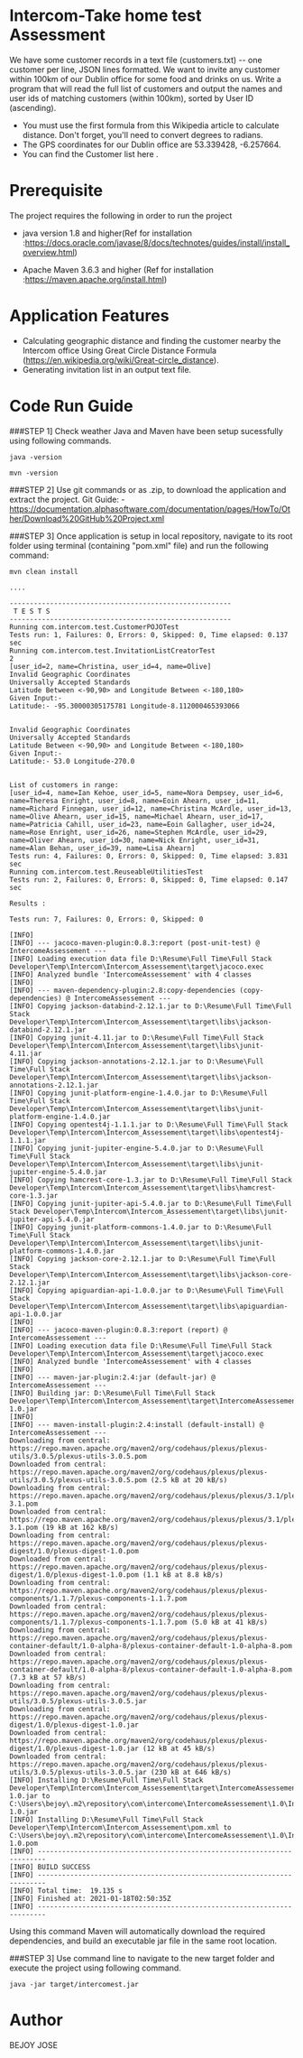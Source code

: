 # Intercom-Take home test Assessment

We have some customer records in a text file (customers.txt) -- one customer per line, JSON lines formatted. We want to invite any customer within 100km of our Dublin office for some food and drinks on us. Write a program that will read the full list of customers and output the names and user ids of matching customers (within 100km), sorted by User ID (ascending).

* You must use the first formula from this Wikipedia article to calculate distance. Don't forget, you'll need to convert degrees to radians.
* The GPS coordinates for our Dublin office are 53.339428, -6.257664.
* You can find the Customer list here .

# Prerequisite 
The project requires the following in order to run the project
* java version 1.8 and higher(Ref for installation :https://docs.oracle.com/javase/8/docs/technotes/guides/install/install_overview.html)

* Apache Maven 3.6.3 and higher (Ref for installation :https://maven.apache.org/install.html)

# Application Features
* Calculating geographic distance and finding the customer nearby the Intercom office Using Great Circle Distance Formula
(https://en.wikipedia.org/wiki/Great-circle_distance).
* Generating invitation list in an output text file.

# Code Run Guide
###STEP 1] Check weather Java and Maven have been setup sucessfully using following commands.
```
java -version
```
```
mvn -version
```
###STEP 2] Use git commands or as .zip, to download the application and extract the project.
Git Guide: - https://documentation.alphasoftware.com/documentation/pages/HowTo/Other/Download%20GitHub%20Project.xml

###STEP 3] Once application is setup in local repository, navigate to its root folder using terminal (containing "pom.xml" file) and run the following command:
```
mvn clean install
```

```
....

-------------------------------------------------------
 T E S T S
-------------------------------------------------------
Running com.intercom.test.CustomerPOJOTest
Tests run: 1, Failures: 0, Errors: 0, Skipped: 0, Time elapsed: 0.137 sec
Running com.intercom.test.InvitationListCreatorTest
2
[user_id=2, name=Christina, user_id=4, name=Olive]
Invalid Geographic Coordinates
Universally Accepted Standards
Latitude Between <-90,90> and Longitude Between <-180,180>
Given Input:-
Latitude:- -95.30000305175781 Longitude-8.112000465393066


Invalid Geographic Coordinates
Universally Accepted Standards
Latitude Between <-90,90> and Longitude Between <-180,180>
Given Input:-
Latitude:- 53.0 Longitude-270.0


List of customers in range:
[user_id=4, name=Ian Kehoe, user_id=5, name=Nora Dempsey, user_id=6, name=Theresa Enright, user_id=8, name=Eoin Ahearn, user_id=11, name=Richard Finnegan, user_id=12, name=Christina McArdle, user_id=13, name=Olive Ahearn, user_id=15, name=Michael Ahearn, user_id=17, name=Patricia Cahill, user_id=23, name=Eoin Gallagher, user_id=24, name=Rose Enright, user_id=26, name=Stephen McArdle, user_id=29, name=Oliver Ahearn, user_id=30, name=Nick Enright, user_id=31, name=Alan Behan, user_id=39, name=Lisa Ahearn]
Tests run: 4, Failures: 0, Errors: 0, Skipped: 0, Time elapsed: 3.831 sec
Running com.intercom.test.ReuseableUtilitiesTest
Tests run: 2, Failures: 0, Errors: 0, Skipped: 0, Time elapsed: 0.147 sec

Results :

Tests run: 7, Failures: 0, Errors: 0, Skipped: 0

[INFO]
[INFO] --- jacoco-maven-plugin:0.8.3:report (post-unit-test) @ IntercomeAssessement ---
[INFO] Loading execution data file D:\Resume\Full Time\Full Stack Developer\Temp\Intercom\Intercom_Assessement\target\jacoco.exec
[INFO] Analyzed bundle 'IntercomeAssessement' with 4 classes
[INFO]
[INFO] --- maven-dependency-plugin:2.8:copy-dependencies (copy-dependencies) @ IntercomeAssessement ---
[INFO] Copying jackson-databind-2.12.1.jar to D:\Resume\Full Time\Full Stack Developer\Temp\Intercom\Intercom_Assessement\target\libs\jackson-databind-2.12.1.jar
[INFO] Copying junit-4.11.jar to D:\Resume\Full Time\Full Stack Developer\Temp\Intercom\Intercom_Assessement\target\libs\junit-4.11.jar
[INFO] Copying jackson-annotations-2.12.1.jar to D:\Resume\Full Time\Full Stack Developer\Temp\Intercom\Intercom_Assessement\target\libs\jackson-annotations-2.12.1.jar
[INFO] Copying junit-platform-engine-1.4.0.jar to D:\Resume\Full Time\Full Stack Developer\Temp\Intercom\Intercom_Assessement\target\libs\junit-platform-engine-1.4.0.jar
[INFO] Copying opentest4j-1.1.1.jar to D:\Resume\Full Time\Full Stack Developer\Temp\Intercom\Intercom_Assessement\target\libs\opentest4j-1.1.1.jar
[INFO] Copying junit-jupiter-engine-5.4.0.jar to D:\Resume\Full Time\Full Stack Developer\Temp\Intercom\Intercom_Assessement\target\libs\junit-jupiter-engine-5.4.0.jar
[INFO] Copying hamcrest-core-1.3.jar to D:\Resume\Full Time\Full Stack Developer\Temp\Intercom\Intercom_Assessement\target\libs\hamcrest-core-1.3.jar
[INFO] Copying junit-jupiter-api-5.4.0.jar to D:\Resume\Full Time\Full Stack Developer\Temp\Intercom\Intercom_Assessement\target\libs\junit-jupiter-api-5.4.0.jar
[INFO] Copying junit-platform-commons-1.4.0.jar to D:\Resume\Full Time\Full Stack Developer\Temp\Intercom\Intercom_Assessement\target\libs\junit-platform-commons-1.4.0.jar
[INFO] Copying jackson-core-2.12.1.jar to D:\Resume\Full Time\Full Stack Developer\Temp\Intercom\Intercom_Assessement\target\libs\jackson-core-2.12.1.jar
[INFO] Copying apiguardian-api-1.0.0.jar to D:\Resume\Full Time\Full Stack Developer\Temp\Intercom\Intercom_Assessement\target\libs\apiguardian-api-1.0.0.jar
[INFO]
[INFO] --- jacoco-maven-plugin:0.8.3:report (report) @ IntercomeAssessement ---
[INFO] Loading execution data file D:\Resume\Full Time\Full Stack Developer\Temp\Intercom\Intercom_Assessement\target\jacoco.exec
[INFO] Analyzed bundle 'IntercomeAssessement' with 4 classes
[INFO]
[INFO] --- maven-jar-plugin:2.4:jar (default-jar) @ IntercomeAssessement ---
[INFO] Building jar: D:\Resume\Full Time\Full Stack Developer\Temp\Intercom\Intercom_Assessement\target\IntercomeAssessement-1.0.jar
[INFO]
[INFO] --- maven-install-plugin:2.4:install (default-install) @ IntercomeAssessement ---
Downloading from central: https://repo.maven.apache.org/maven2/org/codehaus/plexus/plexus-utils/3.0.5/plexus-utils-3.0.5.pom
Downloaded from central: https://repo.maven.apache.org/maven2/org/codehaus/plexus/plexus-utils/3.0.5/plexus-utils-3.0.5.pom (2.5 kB at 20 kB/s)
Downloading from central: https://repo.maven.apache.org/maven2/org/codehaus/plexus/plexus/3.1/plexus-3.1.pom
Downloaded from central: https://repo.maven.apache.org/maven2/org/codehaus/plexus/plexus/3.1/plexus-3.1.pom (19 kB at 162 kB/s)
Downloading from central: https://repo.maven.apache.org/maven2/org/codehaus/plexus/plexus-digest/1.0/plexus-digest-1.0.pom
Downloaded from central: https://repo.maven.apache.org/maven2/org/codehaus/plexus/plexus-digest/1.0/plexus-digest-1.0.pom (1.1 kB at 8.8 kB/s)
Downloading from central: https://repo.maven.apache.org/maven2/org/codehaus/plexus/plexus-components/1.1.7/plexus-components-1.1.7.pom
Downloaded from central: https://repo.maven.apache.org/maven2/org/codehaus/plexus/plexus-components/1.1.7/plexus-components-1.1.7.pom (5.0 kB at 41 kB/s)
Downloading from central: https://repo.maven.apache.org/maven2/org/codehaus/plexus/plexus-container-default/1.0-alpha-8/plexus-container-default-1.0-alpha-8.pom
Downloaded from central: https://repo.maven.apache.org/maven2/org/codehaus/plexus/plexus-container-default/1.0-alpha-8/plexus-container-default-1.0-alpha-8.pom (7.3 kB at 57 kB/s)
Downloading from central: https://repo.maven.apache.org/maven2/org/codehaus/plexus/plexus-utils/3.0.5/plexus-utils-3.0.5.jar
Downloading from central: https://repo.maven.apache.org/maven2/org/codehaus/plexus/plexus-digest/1.0/plexus-digest-1.0.jar
Downloaded from central: https://repo.maven.apache.org/maven2/org/codehaus/plexus/plexus-digest/1.0/plexus-digest-1.0.jar (12 kB at 45 kB/s)
Downloaded from central: https://repo.maven.apache.org/maven2/org/codehaus/plexus/plexus-utils/3.0.5/plexus-utils-3.0.5.jar (230 kB at 646 kB/s)
[INFO] Installing D:\Resume\Full Time\Full Stack Developer\Temp\Intercom\Intercom_Assessement\target\IntercomeAssessement-1.0.jar to C:\Users\bejoy\.m2\repository\com\intercome\IntercomeAssessement\1.0\IntercomeAssessement-1.0.jar
[INFO] Installing D:\Resume\Full Time\Full Stack Developer\Temp\Intercom\Intercom_Assessement\pom.xml to C:\Users\bejoy\.m2\repository\com\intercome\IntercomeAssessement\1.0\IntercomeAssessement-1.0.pom
[INFO] ------------------------------------------------------------------------
[INFO] BUILD SUCCESS
[INFO] ------------------------------------------------------------------------
[INFO] Total time:  19.135 s
[INFO] Finished at: 2021-01-18T02:50:35Z
[INFO] ------------------------------------------------------------------------
```
 Using this command Maven will automatically download the required dependencies, and build an executable jar file in the same root location.
 
 ###STEP 3] Use command line to navigate to the new target folder and execute the project using following command.
 ```
java -jar target/intercomest.jar
```
# Author
BEJOY JOSE
